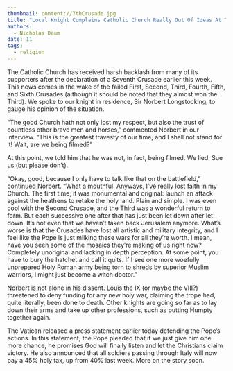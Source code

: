 ```yaml
---
thumbnail: content://7thCrusade.jpg
title: "Local Knight Complains Catholic Church Really Out Of Ideas At This Point After Announcement Of Seventh Crusade"
authors:
  - Nicholas Daum
date: 11
tags:
  - religion
---
```


The Catholic Church has received harsh backlash from many of its supporters after the declaration of a Seventh Crusade earlier this week. This news comes in the wake of the failed First, Second, Third, Fourth, Fifth, and Sixth Crusades (although it should be noted that they almost won the Third). We spoke to our knight in residence, Sir Norbert Longstocking, to gauge his opinion of the situation.

“The good Church hath not only lost my respect, but also the trust of countless other brave men and horses,” commented Norbert in our interview. “This is the greatest travesty of our time, and I shall not stand for it! Wait, are we being filmed?”

At this point, we told him that he was not, in fact, being filmed. We lied. Sue us (but please don’t).

“Okay, good, because I only have to talk like that on the battlefield,” continued Norbert. “What a mouthful. Anyways, I’ve really lost faith in my Church. The first time, it was monumental and original: launch an attack against the heathens to retake the holy land. Plain and simple. I was even cool with the Second Crusade, and the Third was a wonderful return to form. But each successive one after that has just been let down after let down. It’s not even that we haven’t taken back Jerusalem anymore. What’s worse is that the Crusades have lost all artistic and military integrity, and I feel like the Pope is just milking these wars for all they’re worth. I mean, have you seen some of the mosaics they’re making of us right now? Completely unoriginal and lacking in depth perception. At some point, you have to bury the hatchet and call it quits. If I see one more woefully unprepared Holy Roman army being torn to shreds by superior Muslim warriors, I might just become a witch doctor.”

Norbert is not alone in his dissent. Louis the IX (or maybe the VIII?) threatened to deny funding for any new holy war, claiming the trope had, quite literally, been done to death. Other knights are going so far as to lay down their arms and take up other professions, such as putting Humpty together again. 

The Vatican released a press statement earlier today defending the Pope’s actions. In this statement, the Pope pleaded that if we just give him one more chance, he promises God will finally listen and let the Christians claim victory. He also announced that all soldiers passing through Italy will now pay a 45% holy tax, up from 40% last week. More on the story soon.
